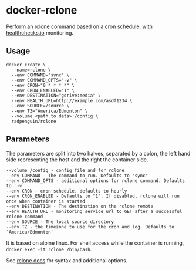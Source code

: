 # docker-rclone

Perform an [rclone](http://rclone.org) command based on a cron schedule, with [healthchecks.io](https://healthchecks.io) monitoring.

## Usage
```
docker create \
  --name=rclone \
  --env COMMAND="sync" \
  --env COMMAND_OPTS="-v" \
  --env CRON="0 * * * *" \
  --env CRON_ENABLED="1" \
  --env DESTINATION="gdrive:media" \
  --env HEALTH_URL=http://example.com/asdf1234 \
  --env SOURCE=/source \
  --env TZ="America/Edmonton" \
  --volume <path to data>:/config \
  radpenguin/rclone
```

## Parameters
The parameters are split into two halves, separated by a colon, the left hand side representing the host and the right the container side. 
```
--volume /config - config file and for rclone
--env COMMAND - The command to run. Defaults to "sync"
--env COMMAND_OPTS - additional options for rclone command. Defaults to `-v`
--env CRON - cron schedule, defaults to hourly
--env CRON_ENABLED - Defaults to "1". If disabled, rclone will run once when container is started
--env DESTINATION - The destination on the rclone remote
--env HEALTH_URL - monitoring service url to GET after a successful rclone command
--env SOURCE - The local source directory
--env TZ - the timezone to use for the cron and log. Defaults to `America/Edmonton`
```

It is based on alpine linux. For shell access while the container is running, `docker exec -it rclone /bin/bash`.

See [rclone docs](https://rclone.org/commands/) for syntax and additional options.
